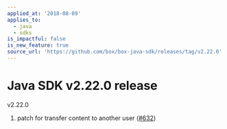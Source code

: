 ```yaml
---
applied_at: '2018-08-09'
applies_to:
  - java
  - sdks
is_impactful: false
is_new_feature: true
source_url: 'https://github.com/box/box-java-sdk/releases/tag/v2.22.0'
---
```


# Java SDK v2.22.0 release

v2.22.0
1. patch for transfer content to another user ([#632](https://github.com/box/box-java-sdk/pull/632))
